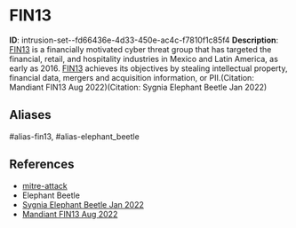 # FIN13

**ID**: intrusion-set--fd66436e-4d33-450e-ac4c-f7810f1c85f4
**Description**: [FIN13](https://attack.mitre.org/groups/G1016) is a financially motivated cyber threat group that has targeted the financial, retail, and hospitality industries in Mexico and Latin America, as early as 2016. [FIN13](https://attack.mitre.org/groups/G1016) achieves its objectives by stealing intellectual property, financial data, mergers and acquisition information, or PII.(Citation: Mandiant FIN13 Aug 2022)(Citation: Sygnia Elephant Beetle Jan 2022)

## Aliases
#alias-fin13, #alias-elephant_beetle

## References
- [mitre-attack](https://attack.mitre.org/groups/G1016)
- Elephant Beetle
- [Sygnia Elephant Beetle Jan 2022](https://f.hubspotusercontent30.net/hubfs/8776530/Sygnia-%20Elephant%20Beetle_Jan2022.pdf?__hstc=147695848.3e8f1a482c8f8d4531507747318e660b.1680005306711.1680005306711.1680005306711.1&__hssc=147695848.1.1680005306711&__hsfp=3000179024&hsCtaTracking=189ec409-ae2d-4909-8bf1-62dcdd694372%7Cca91d317-8f10-4a38-9f80-367f551ad64d)
- [Mandiant FIN13 Aug 2022](https://www.mandiant.com/resources/blog/fin13-cybercriminal-mexico)
